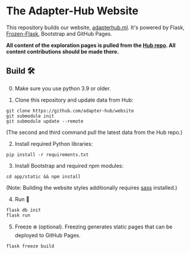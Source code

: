 # The Adapter-Hub Website

This repository builds our website, [adapterhub.ml](https://adapterhub.ml).
It's powered by Flask, [Frozen-Flask](https://pythonhosted.org/Frozen-Flask), Bootstrap and GitHub Pages.

**All content of the exploration pages is pulled from the [Hub repo](https://github.com/adapter-hub/hub). All content contributions should be made there.**

## Build 🛠
0. Make sure you use python 3.9 or older. 
   
1. Clone this repository and update data from Hub:
```
git clone https://github.com/adapter-hub/website
git submodule init
git submodule update --remote
```
(The second and third command pull the latest data from the Hub repo.)

2. Install required Python libraries:
```
pip install -r requirements.txt
```

3. Install Bootstrap and required npm modules:
```
cd app/static && npm install
```
(Note: Building the website styles additionally requires [sass](https://sass-lang.com/) installed.)

4. Run 🚀
```
flask db init
flask run
```

5. Freeze ❄️ (optional). Freezing generates static pages that can be deployed to GitHub Pages.
```
flask freeze build
```
